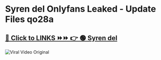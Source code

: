 
 # Syren del Onlyfans Leaked - Update Files qo28a

## <h2><a href="https://clipsfans.com/Syren_del&ref=git">🔗 Click to LINKS ⏩⏩ 👉 🟢 Syren del </a></h2>

<a href="https://clipsfans.com/Syren_del&ref=git" rel="nofollow" data-target="animated-image.originalLink"><img src="https://i.ibb.co.com/xMMVF88/686577567.gif" alt="Viral Video Original" style="max-width: 100%; display: inline-block;" data-target="animated-image.originalImage"></a>


